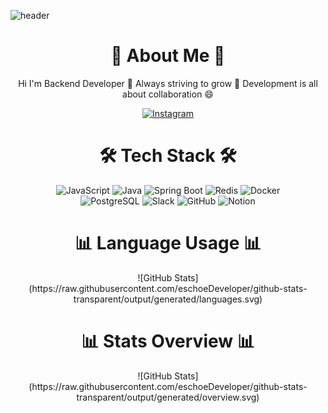![header](https://capsule-render.vercel.app/api?type=rounded&color=gradient&text=%20ChoeEuiSeung%20Develop%20&height=300&fontSize=65&textBg=true)


<div align="center"><h1>🎳 About Me 🎳</h1></div>
<div align="center">
Hi I'm Backend Developer 👋  
Always striving to grow 💬  
Development is all about collaboration 😄  

[![Instagram](https://img.shields.io/badge/Instagram-%23E4405F?style=flat-square&logo=instagram&logoColor=white)](https://www.instagram.com/sseung_._92)  
</div>


<div align="center"><h1>🛠 Tech Stack 🛠</h1></div>
<p align="center">
  <img src="https://img.shields.io/badge/JavaScript-333333?style=flat-square&logo=javascript&logoColor=F7DF1E" alt="JavaScript" />
  <img src="https://img.shields.io/badge/Java-007396?style=flat-square&logo=java&logoColor=white" alt="Java" />
  <img src="https://img.shields.io/badge/Spring%20Boot-6DB33F?style=flat-square&logo=springboot&logoColor=white" alt="Spring Boot" />
  <img src="https://img.shields.io/badge/Redis-D92B2B?style=flat-square&logo=redis&logoColor=white" alt="Redis" />
  <img src="https://img.shields.io/badge/Docker-2496ED?style=flat-square&logo=docker&logoColor=white" alt="Docker" />
  <br />
  <img src="https://img.shields.io/badge/PostgreSQL-336791?style=flat-square&logo=postgresql&logoColor=white" alt="PostgreSQL" />
  <img src="https://img.shields.io/badge/Slack-4A154B?style=flat-square&logo=slack&logoColor=white" alt="Slack" />
  <img src="https://img.shields.io/badge/GitHub-181717?style=flat-square&logo=github&logoColor=white" alt="GitHub" />
  <img src="https://img.shields.io/badge/Notion-000000?style=flat-square&logo=notion&logoColor=white" alt="Notion" />
</p>


<div align="center"><h1>📊 Language Usage 📊</h1></div>
<div align="center">
![GitHub Stats](https://raw.githubusercontent.com/eschoeDeveloper/github-stats-transparent/output/generated/languages.svg)  
</div>


<div align="center"><h1>📊 Stats Overview 📊</h1></div>
<div align="center">
![GitHub Stats](https://raw.githubusercontent.com/eschoeDeveloper/github-stats-transparent/output/generated/overview.svg)    
</div>
